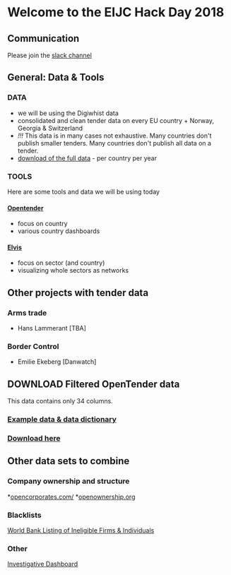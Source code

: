 # Welcome to the EIJC Hack Day 2018

## Communication
Please join the [slack channel](http://eijc18-hackday.slack.com/)

## General: Data & Tools

### DATA
* we will be using the Digiwhist data
* consolidated and clean tender data on every EU country + Norway, Georgia & Switzerland
* *!!!* This data is in many cases not exhaustive. Many countries don't publish smaller tenders. Many countries don't publish all data on a tender.
* [download of the full data](https://opentender.eu/download) - per country per year

### TOOLS
Here are some tools and data we will be using today

#### [Opentender](https://opentender.eu/)
* focus on country
* various country dashboards

#### [Elvis](http://tenders.exposed/)
* focus on sector (and country)
* visualizing whole sectors as networks

## Other projects with tender data
### Arms trade
* Hans Lammerant [TBA]
### Border Control
* Emilie Ekeberg [Danwatch]

## DOWNLOAD Filtered OpenTender data
This data contains only 34 columns.

### [Example data & data dictionary](https://docs.google.com/spreadsheets/d/18H5l5t72x6T_trNWF0BJRI8RH1uxW0F1uQiwJA5-Cok/edit?usp=sharing)

### [Download here](http://oz.tenders.exposed/country_data/)

## Other data sets to combine

### Company ownership and structure
*[opencorporates.com/](https://opencorporates.com/)
*[openownership.org](https://openownership.org)

### Blacklists
[World Bank Listing of Ineligible Firms & Individuals](http://web.worldbank.org/external/default/main?contentMDK=64069844&menuPK=116730&pagePK=64148989&piPK=64148984&querycontentMDK=64069700&theSitePK=84266)

### Other
[Investigative Dashboard](https://data.occrp.org/)





